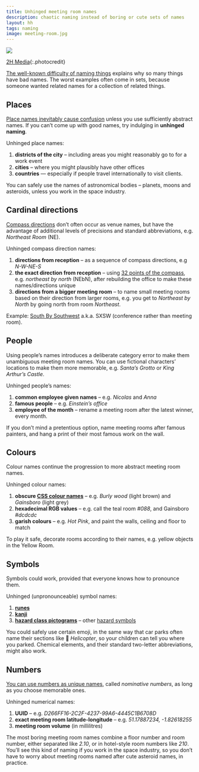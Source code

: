 ```yaml
---
title: Unhinged meeting room names
description: chaotic naming instead of boring or cute sets of names
layout: hh
tags: naming
image: meeting-room.jpg
---
```


![](meeting-room.jpg)

[2H Media](https://unsplash.com/photos/w8WIK6TuQFc){:.photocredit}

[The well-known difficulty of naming things](why-naming-things-is-hard)
explains why so many things have bad names.
The worst examples often come in sets, because someone wanted related names for a collection of related things.

## Places

[Place names inevitably cause confusion](ambiguous-naming) unless you use sufficiently abstract names.
If you can’t come up with good names, try indulging in **unhinged naming**.

Unhinged place names:

1. **districts of the city** – including areas you might reasonably go to for a work event
2. **cities** – where you might plausibly have other offices
3. **countries** — especially if people travel internationally to visit clients.

You can safely use the names of astronomical bodies – planets, moons and asteroids,
unless you work in the space industry.

## Cardinal directions

[Compass directions](https://en.wikipedia.org/wiki/Points_of_the_compass) don’t often occur as venue names,
but have the advantage of additional levels of precisions and standard abbreviations,
e.g. _Northeast Room_ (NE).

Unhinged compass direction names:

1. **directions from reception** – as a sequence of compass directions, e.g _N-W-NE-S_
2. **the exact direction from reception** – using [32 points of the compass](https://en.wikipedia.org/wiki/Points_of_the_compass#32-wind_compass_rose), e.g. _northeast by north_ (NEbN), after rebuilding the office to make these names/directions unique
3. **directions from a bigger meeting room** – to name small meeting rooms based on their direction from larger rooms, e.g. you get to _Northeast by North_ by going north from room _Northeast_.

Example: [South By Southwest](https://www.sxsw.com) a.k.a. SXSW (conference rather than meeting room).


## People

Using people’s names introduces a deliberate category error to make them unambiguous meeting room names.
You can use fictional characters’ locations to make them more memorable,
e.g. _Santa’s Grotto_ or _King Arthur’s Castle_.

Unhinged people’s names:

1. **common employee given names** – e.g. _Nicolas_ and _Anna_
2. **famous people** – e.g. _Einstein’s office_
3. **employee of the month** – rename a meeting room after the latest winner, every month.

If you don’t mind a pretentious option, name meeting rooms after famous painters,
and hang a print of their most famous work on the wall.

## Colours

Colour names continue the progression to more abstract meeting room names.

Unhinged colour names:

1. **obscure [CSS colour names](https://www.w3.org/wiki/CSS/Properties/color/keywords)** – e.g. _Burly wood_ (light brown) and _Gainsboro_ (light grey)
2. **hexadecimal RGB values** – e.g. call the teal room _#088_, and Gainsboro _#dcdcdc_
3. **garish colours** – e.g. _Hot Pink_, and paint the walls, ceiling and floor to match

To play it safe, decorate rooms according to their names, e.g. yellow objects in the Yellow Room.


## Symbols

Symbols could work, provided that everyone knows how to pronounce them.

Unhinged (unpronounceable) symbol names:

1. **[runes](https://en.wikipedia.org/wiki/Rune)**
2. **[kanji](https://en.wikipedia.org/wiki/Kanji)**
3. **[hazard class pictograms](https://en.wikipedia.org/wiki/ADR_(treaty)#ADR_pictograms)** – other [hazard symbols](https://en.wikipedia.org/wiki/Hazard_symbol)

You could safely use certain emoji,
in the same way that car parks often name their sections like 🚁 _Helicopter_,
so your children can tell you where you parked.
Chemical elements, and their standard two-letter abbreviations, might also work.


## Numbers

[You can use numbers as unique names](non-numeric-numbers), called _nominative numbers_,
as long as you choose memorable ones.

Unhinged numerical names:

1. **UUID** – e.g. _D266FF16-2C2F-4237-99A6-4445C1B6708D_
2. **exact meeting room latitude-longitude** – e.g. _51.17887234, -1.82618255_
3. **meeting room volume** (in millilitres)

The most boring meeting room names combine a floor number and room number,
either separated like _2.10_, or in hotel-style room numbers like _210_.
You’ll see this kind of naming if you work in the space industry,
so you don’t have to worry about meeting rooms named after cute asteroid names, in practice.

